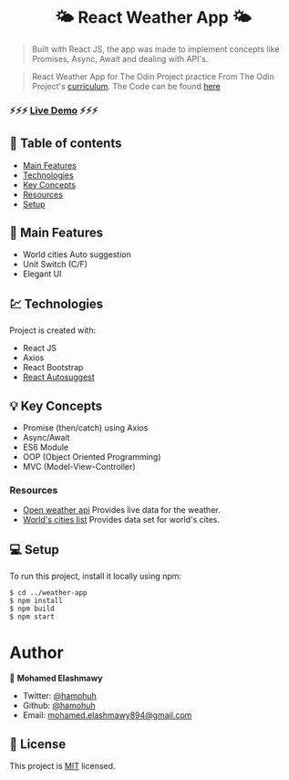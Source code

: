 <h1 align="center">  🌤 React Weather App 🌤 </h1>

> Built with React JS, the app was made to implement concepts like Promises, Async, Await and dealing with API's.

> React Weather App for The Odin Project practice
> From The Odin Project's [curriculum](https://www.theodinproject.com/courses/javascript/lessons/weather-app). 
> The Code can be found [here](https://github.com/moelashmawy/weather-app/tree/master)

###  ⚡️⚡️⚡️ [Live Demo](https://moelashmawy.github.io/weather-app/) ⚡️⚡️⚡️

## 📜 Table of contents
* [Main Features](#main-features)
* [Technologies](#technologies)
* [Key Concepts](#key-concepts)
* [Resources](#resources)
* [Setup](#setup)


## 🚩 Main Features
* World cities Auto suggestion
* Unit Switch (C/F)
* Elegant UI

## 💹 Technologies
Project is created with:
* React JS
* Axios
* React Bootstrap
* [React Autosuggest](https://github.com/moroshko/react-autosuggest)

## 💡 Key Concepts
* Promise (then/catch) using Axios
* Async/Await
* ES6 Module
* OOP (Object Oriented Programming)
* MVC (Model-View-Controller)

### Resources
* [Open weather api](https://openweathermap.org/api) Provides live data for the weather.
* [World's cities list](https://datahub.io/core/world-cities) Provides data set for world's cites.

## 💻 Setup
To run this project, install it locally using npm:

```
$ cd ../weather-app
$ npm install
$ npm build
$ npm start
```

# Author

👤 **Mohamed Elashmawy**

* Twitter: [@hamohuh](https://twitter.com/hamohuh)
* Github: [@hamohuh](https://github.com/moelashmawy)
* Email: [mohamed.elashmawy894@gmail.com](mailto:mohamed.elashmawy894@gmail.com)

## 📝 License
This project is [MIT](./LICENSE) licensed.
